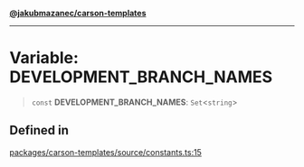 [**@jakubmazanec/carson-templates**](../README.md)

---

# Variable: DEVELOPMENT_BRANCH_NAMES

> `const` **DEVELOPMENT_BRANCH_NAMES**: `Set`\<`string`\>

## Defined in

[packages/carson-templates/source/constants.ts:15](https://github.com/jakubmazanec/tools/blob/a9765e3de8390a6e57bec51efaeb411fbd7881ab/packages/carson-templates/source/constants.ts#L15)

